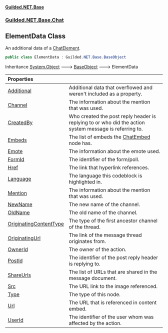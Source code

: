 
#### [Guilded.NET.Base](index 'index')
### [Guilded.NET.Base.Chat](index#Guilded_NET_Base_Chat 'Guilded.NET.Base.Chat')
## ElementData Class
An additional data of a [ChatElement](ChatElement 'Guilded.NET.Base.Chat.ChatElement').  
```csharp
public class ElementData : Guilded.NET.Base.BaseObject
```

Inheritance [System.Object](https://docs.microsoft.com/en-us/dotnet/api/System.Object 'System.Object') &#129106; [BaseObject](BaseObject 'Guilded.NET.Base.BaseObject') &#129106; ElementData  

| Properties | |
| :--- | :--- |
| [Additional](ElementData_Additional 'Guilded.NET.Base.Chat.ElementData.Additional') | Additional data that overflowed and weren't included as a property.<br/> |
| [Channel](ElementData_Channel 'Guilded.NET.Base.Chat.ElementData.Channel') | The information about the mention that was used.<br/> |
| [CreatedBy](ElementData_CreatedBy 'Guilded.NET.Base.Chat.ElementData.CreatedBy') | Who created the post reply header is replying to or who did the action system message is referring to.<br/> |
| [Embeds](ElementData_Embeds 'Guilded.NET.Base.Chat.ElementData.Embeds') | The list of embeds the [ChatEmbed](ChatEmbed 'Guilded.NET.Base.Chat.ChatEmbed') node has.<br/> |
| [Emote](ElementData_Emote 'Guilded.NET.Base.Chat.ElementData.Emote') | The information about the emote used.<br/> |
| [FormId](ElementData_FormId 'Guilded.NET.Base.Chat.ElementData.FormId') | The identifier of the form/poll.<br/> |
| [Href](ElementData_Href 'Guilded.NET.Base.Chat.ElementData.Href') | The link that hyperlink references.<br/> |
| [Language](ElementData_Language 'Guilded.NET.Base.Chat.ElementData.Language') | The language this codeblock is highlighted in.<br/> |
| [Mention](ElementData_Mention 'Guilded.NET.Base.Chat.ElementData.Mention') | The information about the mention that was used.<br/> |
| [NewName](ElementData_NewName 'Guilded.NET.Base.Chat.ElementData.NewName') | The new name of the channel.<br/> |
| [OldName](ElementData_OldName 'Guilded.NET.Base.Chat.ElementData.OldName') | The old name of the channel.<br/> |
| [OriginatingContentType](ElementData_OriginatingContentType 'Guilded.NET.Base.Chat.ElementData.OriginatingContentType') | The type of the first ancestor channel of the thread.<br/> |
| [OriginatingUrl](ElementData_OriginatingUrl 'Guilded.NET.Base.Chat.ElementData.OriginatingUrl') | The link of the message thread originates from.<br/> |
| [OwnerId](ElementData_OwnerId 'Guilded.NET.Base.Chat.ElementData.OwnerId') | The owner of the action.<br/> |
| [PostId](ElementData_PostId 'Guilded.NET.Base.Chat.ElementData.PostId') | The identifier of the post reply header is replying to.<br/> |
| [ShareUrls](ElementData_ShareUrls 'Guilded.NET.Base.Chat.ElementData.ShareUrls') | The list of URLs that are shared in the message document.<br/> |
| [Src](ElementData_Src 'Guilded.NET.Base.Chat.ElementData.Src') | The URL link to the image referenced.<br/> |
| [Type](ElementData_Type 'Guilded.NET.Base.Chat.ElementData.Type') | The type of this node.<br/> |
| [Url](ElementData_Url 'Guilded.NET.Base.Chat.ElementData.Url') | The URL that is referenced in content embed.<br/> |
| [UserId](ElementData_UserId 'Guilded.NET.Base.Chat.ElementData.UserId') | The identifier of the user whom was affected by the action.<br/> |
